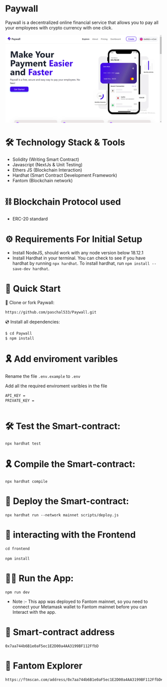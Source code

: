 # Paywall

Paywall is a decentralized online financial service that allows you to pay all your employees with crypto currency with one click.

![screenshot](./frontend/assets/Screenshot%20(94).png)

# 🛠 Technology Stack & Tools

- Solidity (Writing Smart Contract)
- Javascript (NextJs & Unit Testing)
- Ethers JS (Blockchain Interaction)
- Hardhat (Smart Contract Development Framework)
- Fantom (Blockchain network)

# ⛓ Blockchain Protocol used

- ERC-20 standard

# ⚙ Requirements For Initial Setup
- Install NodeJS, should work with any node version below 18.12.1
- Install Hardhat in your terminal. You can check to see if you have hardhat by running `npx hardhat`. To install hardhat, run `npm install --save-dev hardhat`.

# 🚀 Quick Start

📄 Clone or fork Paywall:

```
https://github.com/paschal533/Paywall.git
```
💿 Install all dependencies:

```
$ cd Paywall
$ npm install
```

# 🎗 Add enviroment varibles

Rename the file `.env.example` to `.env`

Add all the required enviroment varibles in the file

```
API_KEY = 
PRIVATE_KEY =
 
```

# 🛠 Test the Smart-contract:

```
npx hardhat test
```

# 🎗 Compile the Smart-contract:

```
npx hardhat compile
```
# 🔗 Deploy the Smart-contract:

```
npx hardhat run --network mainnet scripts/deploy.js
```

# 📄 interacting with the Frontend

```
cd frontend

npm install
```

# 🚴‍♂️ Run the App:

```
npm run dev
```

- Note :- This app was deployed to Fantom mainnet, so you need to connect your Metamask wallet to Fantom mainnet before you can Interact with the app.
 

# 📄 Smart-contract address

```
0x7aa744b6B1e0aF5ec1E2D00a4AA3199BF112FfbD
```

# 📜 Fantom Explorer

```
https://ftmscan.com/address/0x7aa744b6B1e0aF5ec1E2D00a4AA3199BF112FfbD#code
```